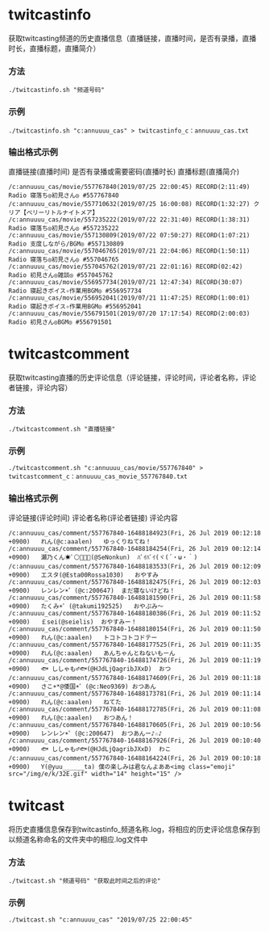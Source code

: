 # twitcastinfo
获取twitcasting频道的历史直播信息（直播链接，直播时间，是否有录播，直播时长，直播标题，直播简介）

### 方法  
`./twitcastinfo.sh "频道号码"`  
### 示例  
`./twitcastinfo.sh "c:annuuuu_cas" > twitcastinfo_c：annuuuu_cas.txt`
### 输出格式示例
直播链接(直播时间)	是否有录播或需要密码(直播时长)	直播标题(直播简介)
```
/c:annuuuu_cas/movie/557767840(2019/07/25 22:00:45)	RECORD(2:11:49)	Radio 寝落ち◎初見さん◎ #557767840
/c:annuuuu_cas/movie/557710632(2019/07/25 16:00:08)	RECORD(1:32:27)	クリア【ベリーリトルナイトメア】
/c:annuuuu_cas/movie/557235222(2019/07/22 22:31:40)	RECORD(1:38:31)	Radio 寝落ち◎初見さん◎ #557235222
/c:annuuuu_cas/movie/557130809(2019/07/22 07:50:27)	RECORD(1:07:21)	Radio 支度しながら/BGM◎ #557130809
/c:annuuuu_cas/movie/557046765(2019/07/21 22:04:06)	RECORD(1:50:11)	Radio 寝落ち◎初見さん◎ #557046765
/c:annuuuu_cas/movie/557045762(2019/07/21 22:01:16)	RECORD(02:42)	Radio 初見さん◎雑談◎ #557045762
/c:annuuuu_cas/movie/556957734(2019/07/21 12:47:34)	RECORD(30:07)	Radio 寝起きボイス✧作業用BGM◎ #556957734
/c:annuuuu_cas/movie/556952041(2019/07/21 11:47:25)	RECORD(1:00:01)	Radio 寝起きボイス✧作業用BGM◎ #556952041
/c:annuuuu_cas/movie/556791501(2019/07/20 17:17:54)	RECORD(2:00:03)	Radio 初見さん◎BGM◎ #556791501
```

# twitcastcomment
获取twitcasting直播的历史评论信息（评论链接，评论时间，评论者名称，评论者链接，评论内容）

### 方法  
`./twitcastcomment.sh "直播链接"`  
### 示例  
`./twitcastcomment.sh "c:annuuuu_cas/movie/557767840" > twitcastcomment_c：annuuuu_cas_movie_557767840.txt`
### 输出格式示例
评论链接(评论时间)	评论者名称(评论者链接)	评论内容
```
/c:annuuuu_cas/comment/557767840-16488184923(Fri, 26 Jul 2019 00:12:18 +0900)	れん(@c:aaalen)	ゆっくりねてね！
/c:annuuuu_cas/comment/557767840-16488184254(Fri, 26 Jul 2019 00:12:14 +0900)	瀬乃くん☀ﾟ⚪️🐁🍡🔔(@SeNonkun)	ﾊﾞｲﾊﾞｲ(ヾ(´・ω・｀)
/c:annuuuu_cas/comment/557767840-16488183533(Fri, 26 Jul 2019 00:12:09 +0900)	エスタ(@Esta00Rossa1030)	おやすみ
/c:annuuuu_cas/comment/557767840-16488182475(Fri, 26 Jul 2019 00:12:03 +0900)	レンレン☀️゜(@c:200647)	まだ寝ないけどね！
/c:annuuuu_cas/comment/557767840-16488181590(Fri, 26 Jul 2019 00:11:58 +0900)	たくみ☀️゜(@takumi192525)	おやぷみ～
/c:annuuuu_cas/comment/557767840-16488180386(Fri, 26 Jul 2019 00:11:52 +0900)	￡sei(@seielis)	おやすみー！
/c:annuuuu_cas/comment/557767840-16488180154(Fri, 26 Jul 2019 00:11:50 +0900)	れん(@c:aaalen)	トコトコトコドテー
/c:annuuuu_cas/comment/557767840-16488177525(Fri, 26 Jul 2019 00:11:35 +0900)	れん(@c:aaalen)	あんちゃんとねないもーん
/c:annuuuu_cas/comment/557767840-16488174726(Fri, 26 Jul 2019 00:11:19 +0900)	🐟 ししゃも♂🐟(@HJdLjQagribJXxD)	おつ
/c:annuuuu_cas/comment/557767840-16488174609(Fri, 26 Jul 2019 00:11:18 +0900)	さこ☀︎*@倭国☀️゜(@c:Neo9369)	おつあん
/c:annuuuu_cas/comment/557767840-16488173781(Fri, 26 Jul 2019 00:11:14 +0900)	れん(@c:aaalen)	ねてた
/c:annuuuu_cas/comment/557767840-16488172785(Fri, 26 Jul 2019 00:11:08 +0900)	れん(@c:aaalen)	おつあん！
/c:annuuuu_cas/comment/557767840-16488170605(Fri, 26 Jul 2019 00:10:56 +0900)	レンレン☀️゜(@c:200647)	おつあんー♪☆♪
/c:annuuuu_cas/comment/557767840-16488167926(Fri, 26 Jul 2019 00:10:40 +0900)	🐟 ししゃも♂🐟(@HJdLjQagribJXxD)	わこ
/c:annuuuu_cas/comment/557767840-16488164224(Fri, 26 Jul 2019 00:10:18 +0900)	Y(@yuu______ta)	僕の楽しみは君なんよああ<img class="emoji" src="/img/e/k/32E.gif" width="14" height="15" />
```

# twitcast   
将历史直播信息保存到twitcastinfo_频道名称.log，将相应的历史评论信息保存到以频道名称命名的文件夹中的相应.log文件中  
### 方法  
`./twitcast.sh "频道号码" "获取此时间之后的评论"`  
### 示例  
`./twitcast.sh "c:annuuuu_cas" "2019/07/25 22:00:45"`  
